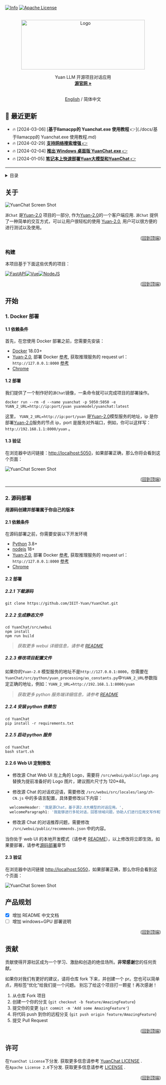 <a name="readme-top"></a>

<!-- TODO -->

[![Info][forks-shield]][forks-url]
[![Apache License][license-shield]][license-url]

<!-- 项目LOGO -->
<br />
<div align="center">
  <a href="https://airyuan.cn/home">
    <img src="docs/images/favicon.png" alt="Logo" width="400" height="160">
  </a>

  <p align="center">
    Yuan LLM 开源项目对话应用
    <br />
    <a href="https://airyuan.cn/home"><strong> 源官网 »</strong></a>
    <br />
    <br />
  </p>

[English](./README_EN.md) / 简体中文

</div>

## :tada: 最近更新
* :fire: [2024-03-06] [**基于llamacpp的 Yuanchat.exe 使用教程** :point_right:](./docs/基于llamacpp的 Yuanchat.exe 使用教程.md)
* :fire: [2024-02-29] [**支持网络搜索增强** :point_right:](./docs/支持网络搜索增强.md)
* :fire: [2024-02-04] [**推出 Windows 桌面版 YuanChat.exe** :point_right:](./docs/推出Windows桌面版YuanChat.exe.md)
* :fire: [2024-01-05] [**笔记本上快速部署Yuan大模型和YuanChat** :point_right:](./docs/在笔记本上快速部署YuanModel和YuanChat.md)
---
<!-- TODO -->
<!-- TABLE OF CONTENTS -->
<details>
  <summary>目录</summary>
  <ol>
    <li>
      <a href="#about-the-project">关于</a>
      <ul>
        <li><a href="#built-with">构建</a></li>
      </ul>
    </li>
    <li>
      <a href="#getting-started">开始</a>
      <ul>
        <li><a href="#1-deploy-with-docker">Docker部署</a></li>
        <li><a href="#2-deploy-with-source">源码部署</a></li>
      </ul>
    </li>
    <li><a href="#roadmap">产品规划</a></li>
    <li><a href="#contributing">贡献</a></li>
    <li><a href="#license">许可</a></li>

  </ol>
</details>

<!-- 关于 -->

## 关于

<!-- TODO -->

![YuanChat Screen Shot][product-screenshotgif]

`源Chat` 是[Yuan-2.0](https://github.com/IEIT-Yuan/Yuan-2.0/tree/main) 项目的一部分, 作为[Yuan-2.0](https://github.com/IEIT-Yuan/Yuan-2.0/tree/main)的一个客户端应用. `源Chat` 提供了一种简单的交互方式，可以让用户很轻松的使用 [Yuan-2.0](https://github.com/IEIT-Yuan/Yuan-2.0/tree/main), 用户可以很方便的进行测试以及使用。

<p align="right">(<a href="#readme-top">回到顶端</a>)</p>

### 构建

本项目基于下面这些优秀的项目：

[![FastAPI][FastAPI.com]][FastAPI-url][![Vue][Vue.js]][Vue-url][![NodeJS][nodejs.org]][Nodejs-url]

<p align="right">(<a href="#readme-top">回到顶端</a>)</p>

<!-- GETTING STARTED -->

## 开始

### 1. Docker 部署

#### 1.1 依赖条件

首先，在您使用 Docker 部署之前，您需要先安装：

- [Docker](https://www.docker.com/) 18.03+
- [Yuan-2.0](https://github.com/IEIT-Yuan/Yuan-2.0/tree/main), 部署 Docker [参考](https://github.com/IEIT-Yuan/Yuan-2.0/blob/main/README.md#%E5%BF%AB%E9%80%9F%E5%90%AF%E5%8A%A8), 获取推理服务的 request url：`http://127.0.0.1:8000` [参考](https://github.com/IEIT-Yuan/Yuan-2.0/blob/main/docs/inference_server_cn.md)
- [Chrome](https://www.google.com/chrome)

#### 1.2 部署

我们提供了一个制作好的`源Chat`镜像，一条命令就可以完成项目的部署操作。

<!-- TODO -->

```shell
docker run --rm -d --name yuanchat -p 5050:5050 -e YUAN_2_URL=http://ip:port/yuan yuanmodel/yuanchat:latest
```

这里， `YUAN_2_URL=http://ip:port/yuan` 是[Yuan-2.0](https://github.com/IEIT-Yuan/Yuan-2.0/tree/main)模型服务的地址，ip 是你部署[Yuan-2.0](https://github.com/IEIT-Yuan/Yuan-2.0/tree/main)服务的节点 ip，port 是服务对外端口，例如，你可以这样写：`http://192.168.1.1:8000/yuan` 。

#### 1.3 验证

在浏览器中访问链接：[http://localhost:5050](http://localhost:5050)，如果部署正确，那么你将会看到这个页面：

![YuanChat Screen Shot][product-screenshot]

<p align="right">(<a href="#readme-top">回到顶端</a>)</p>

---

### 2. 源码部署

<!-- TODO -->

**用源码创建并部署属于你自己的版本**

#### 2.1 依赖条件

在源码部署之前，你需要安装以下开发环境

- [Python](https://www.python.org/downloads/) 3.8+
- [nodejs](https://nodejs.org/) 18+
- [Yuan-2.0](https://github.com/IEIT-Yuan/Yuan-2.0/tree/main), 部署 Docker [参考](https://github.com/IEIT-Yuan/Yuan-2.0/blob/main/README.md#%E5%BF%AB%E9%80%9F%E5%90%AF%E5%8A%A8), 获取推理服务的 request url：`http://127.0.0.1:8000` [参考](https://github.com/IEIT-Yuan/Yuan-2.0/blob/main/docs/inference_server_cn.md)
- [Chrome](https://www.google.com/chrome)

#### 2.2 部署

##### 2.2.1 下载源码

```shell
git clone https://github.com/IEIT-Yuan/YuanChat.git
```

##### 2.2.2 生成静态文件

```shell
cd YuanChat/src/webui
npm install
npm run build
```

> _获取更多 webui 详细信息，请参考 [README](src/webui/README.md)_

##### 2.2.3 修改项目配置文件

如果你的`Yuan-2.0` 模型服务的地址不是`http://127.0.0.1:8000`，你需要在`YuanChat/src/python/yuan_processing/as_constants.py`中`YUAN_2_URL`参数指定正确的地址，例如：`YUAN_2_URL=http://192.168.1.1:8000/yuan`

> _获取更多 python 服务端详细信息，请参考 [README](src/python/README.md)_

##### 2.2.4 安装 python 依赖包

```shell
cd YuanChat
pip install -r requirements.txt
```

##### 2.2.5 启动 python 服务

```shell
cd YuanChat
bash start.sh
```

#### 2.2.6 Web UI 定制修改

- 修改源 Chat Web UI 左上角的 Logo，需要将 `/src/webui/public/logo.png` 替换为提前准备好的 Logo 图片，建议图片尺寸为 120\*48。

- 修改源 Chat 的对话欢迎语，需要修改 `/src/webui/src/locales/lang/zh-CN.js` 中的多语言配置，具体要修改以下内容：

```javascript
  welcomeHeader: '我是源Chat，基于源2.0大模型的对话应用。',
  welcomeParagraph1: '我能够进行多轮对话，回答领域问题，协助人们进行应用文写作和艺术创作。',
```

- 修改源 Chat 的对话推荐问题，需要修改 `/src/webui/public/recommends.json` 中的内容。

当你处于 web UI 的本地开发模式（请参考 [README](src/webui/README.md)），以上修改将立即生效。如果要部署，请参考[源码部署](#222-生成静态文件)章节

#### 2.3 验证

在浏览器中访问链接 [http://localhost:5050](http://localhost:5050)，如果部署正确，那么你将会看到这个页面：

![YuanChat Screen Shot][product-screenshot]

<!-- ROADMAP -->

## 产品规划

- [x] 增加 README 中文文档
- [ ] 增加 windows+GPU 部署说明

<p align="right">(<a href="#readme-top">回到顶端</a>)</p>

<!-- CONTRIBUTING -->

## 贡献

<!-- TODO -->

贡献使得开源社区成为一个学习、激励和创造的绝佳场所。**非常感谢**您的任何贡献。

如果你对我们有更好的建议，请将仓库 fork 下来，并创建一个 pr。您也可以简单点，用标签“优化”给我们提一个问题。
别忘了给这个项目打一颗星！再次感谢！

1. 从仓库 Fork 项目
2. 创建一个你的分支 (`git checkout -b feature/AmazingFeature`)
3. 提交你的变更 (`git commit -m 'Add some AmazingFeature'`)
4. 将代码 push 到你的远程分支 (`git push origin feature/AmazingFeature`)
5. 提交 Pull Request

<p align="right">(<a href="#readme-top">回到顶端</a>)</p>

<!-- LICENSE -->

## 许可

<!-- TODO -->

在`YuanChat License`下分发. 获取更多信息请参考 [YuanChat LICENSE](./LICENSE-YuanChat) .
<br />
在`Apache License 2.0`下分发. 获取更多信息请参考 [LICENSE](./LICENSE) .

<p align="right">(<a href="#readme-top">回到顶端</a>)</p>

<!-- MARKDOWN LINKS & IMAGES -->
<!-- https://www.markdownguide.org/basic-syntax/#reference-style-links -->

[contributors-shield]: https://img.shields.io/github/stars/ieit-yuan?label=IEIT-Yuan%20Stars
[contributors-url]: https://github.com/othneildrew/Best-README-Template/graphs/contributors
[forks-shield]: https://img.shields.io/badge/IEIT_Yuan-Open_Source-blue?style=for-the-badge
[forks-url]: https://github.com/othneildrew/Best-README-Template/network/members
[stars-shield]: https://img.shields.io/github/stars/othneildrew/Best-README-Template.svg?style=for-the-badge
[stars-url]: https://github.com/othneildrew/Best-README-Template/stargazers
[issues-shield]: https://img.shields.io/github/issues/othneildrew/Best-README-Template.svg?style=for-the-badge
[issues-url]: https://github.com/othneildrew/Best-README-Template/issues
[license-shield]: https://img.shields.io/badge/license-apache20-green?style=for-the-badge
[license-url]: ./LISENCE
[linkedin-shield]: https://img.shields.io/badge/-LinkedIn-black.svg?style=for-the-badge&logo=linkedin&colorB=555
[linkedin-url]: https://linkedin.com/in/othneildrew
[product-screenshot]: docs/images/screenshot.jpg
[product-screenshotgif]: docs/images/screenshot.gif
[FastAPI.com]: https://img.shields.io/badge/fastapi-white?style=for-the-badge&logo=fastapi
[FastAPI-url]: https://fastapi.tiangolo.com/
[nodejs.org]: https://img.shields.io/badge/nodejs-white?style=for-the-badge&logo=node.js
[Nodejs-url]: https://nodejs.org/
[Vue.js]: https://img.shields.io/badge/Vue.js-35495E?style=for-the-badge&logo=vuedotjs&logoColor=4FC08D
[Vue-url]: https://vuejs.org/
